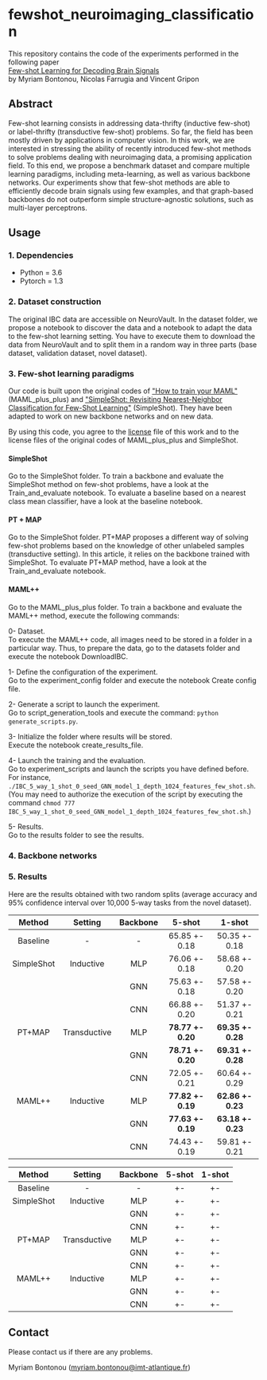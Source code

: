 # fewshot_neuroimaging_classification

This repository contains the code of the experiments performed in the following paper\
[Few-shot Learning for Decoding Brain Signals](https://arxiv.org/pdf/2010.12500.pdf)\
by Myriam Bontonou, Nicolas Farrugia and Vincent Gripon

## Abstract
Few-shot learning consists in addressing data-thrifty (inductive few-shot) or label-thrifty (transductive few-shot) problems. So far, the field has been mostly driven by applications in computer vision. In this work, we are interested in stressing the ability of recently introduced few-shot methods to solve problems dealing with neuroimaging data, a promising application field. To this end, we propose a benchmark dataset and compare multiple learning paradigms, including meta-learning, as well as various backbone networks. Our experiments show that few-shot methods are able to efficiently decode brain signals using few examples, and that graph-based backbones do not outperform simple structure-agnostic solutions, such as multi-layer perceptrons.

## Usage
### 1. Dependencies
- Python = 3.6 
- Pytorch = 1.3

### 2. Dataset construction
The original IBC data are accessible on NeuroVault. In the dataset folder, we propose a notebook to discover the data and a notebook to adapt the data to the few-shot learning setting. You have to execute them to download the data from NeuroVault and to split them in a random way in three parts (base dataset, validation dataset, novel dataset).

### 3. Few-shot learning paradigms
Our code is built upon the original codes of ["How to train your MAML"](https://openreview.net/pdf?id=HJGven05Y7) (MAML_plus_plus) and ["SimpleShot: Revisiting Nearest-Neighbor Classification for Few-Shot Learning"](https://arxiv.org/pdf/1911.04623.pdf) (SimpleShot). They have been adapted to work on new backbone networks and on new data.

By using this code, you agree to the [license](https://github.com/mbonto/fewshot_neuroimaging_classification/blob/main/LICENSE) file of this work and to the license files of the original codes of MAML_plus_plus and SimpleShot.

#### SimpleShot
Go to the SimpleShot folder. To train a backbone and evaluate the SimpleShot method on few-shot problems, have a look at the Train_and_evaluate notebook.
To evaluate a baseline based on a nearest class mean classifier, have a look at the baseline notebook.

#### PT + MAP
Go to the SimpleShot folder. PT+MAP proposes a different way of solving few-shot problems based on the knowledge of other unlabeled samples (transductive setting). In this article, it relies on the backbone trained with SimpleShot. To evaluate PT+MAP method, have a look at the Train_and_evaluate notebook.

#### MAML++
Go to the MAML_plus_plus folder. To train a backbone and evaluate the MAML++ method, execute the following commands:

0- Dataset.\
To execute the MAML++ code, all images need to be stored in a folder in a particular way.
Thus, to prepare the data, go to the datasets folder and execute the notebook DownloadIBC.

1- Define the configuration of the experiment.\
Go to the experiment_config folder and execute the notebook Create config file.

2- Generate a script to launch the experiment.\
Go to script_generation_tools and execute the command: `python generate_scripts.py`.

3- Initialize the folder where results will be stored.\
Execute the notebook create_results_file.

4- Launch the training and the evaluation.\
Go to experiment_scripts and launch the scripts you have defined before. For instance,
`./IBC_5_way_1_shot_0_seed_GNN_model_1_depth_1024_features_few_shot.sh`. (You may need to authorize the execution of the script by executing the command
`chmod 777 IBC_5_way_1_shot_0_seed_GNN_model_1_depth_1024_features_few_shot.sh`.)

5- Results.\
Go to the results folder to see the results.

### 4. Backbone networks

### 5. Results
Here are the results obtained with two random splits (average accuracy and 95% confidence interval over 10,000 5-way tasks from the novel dataset).

|  Method  | Setting | Backbone |     5-shot  |    1-shot   |
|:--------:|:-------:|:--------:|:-----------:|:-----------:|
| Baseline |   -     |    -     |65.85 +- 0.18|50.35 +- 0.18|
|SimpleShot|Inductive|MLP       |76.06 +- 0.18|58.68 +- 0.20|
|          |         |GNN       |75.63 +- 0.18|57.58 +- 0.20|
|          |         |CNN       |66.88 +- 0.20|51.37 +- 0.21|
|PT+MAP    |Transductive|MLP    |**78.77 +- 0.20**|**69.35 +- 0.28**|
|          |         |GNN       |**78.71 +- 0.20**|**69.31 +- 0.28**|
|          |         |CNN       |72.05 +- 0.21|60.64 +- 0.29|
|MAML++    |Inductive|MLP       |**77.82 +- 0.19**|**62.86 +- 0.23**|
|          |         |GNN       |**77.63 +- 0.19**|**63.18 +- 0.23**|
|          |         |CNN       |74.43 +- 0.19|59.81 +- 0.21|

|  Method  | Setting | Backbone |     5-shot  |    1-shot   |
|:--------:|:-------:|:--------:|:-----------:|:-----------:|
| Baseline |   -     |    -     | +- | +- |
|SimpleShot|Inductive|MLP       | +- | +- |
|          |         |GNN       | +- | +- |
|          |         |CNN       | +- | +- |
|PT+MAP    |Transductive|MLP    | +- | +- |
|          |         |GNN       | +- | +- |
|          |         |CNN       | +- | +- |
|MAML++    |Inductive|MLP       | +- | +- |
|          |         |GNN       | +- | +- |
|          |         |CNN       | +- | +- |

## Contact
Please contact us if there are any problems.

Myriam Bontonou (myriam.bontonou@imt-atlantique.fr)
